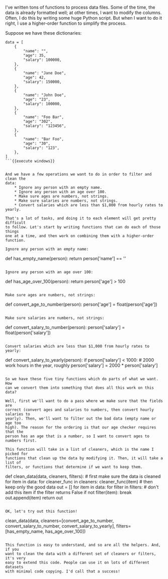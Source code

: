 I've written tons of functions to process data files. Some of the time, the
data is already formatted well; at other times, I want to modify the columns.
Often, I do this by writing some huge Python script. But when I want to do it
right, I use a higher-order function to simplify the process.

Suppose we have these dictionaries:

```
data = [
    {
        "name": "",
        "age": 35,
        "salary": 100000,
    },
    {
        "name": "Jane Doe",
        "age": 42,
        "salary": 150000,
    },
    {
        "name": "John Doe",
        "age": "23",
        "salary": 100000,
    },
    {
        "name": "Foo Bar",
        "age": "302",
        "salary": "123456",
    },
    {
        "name": "Bar Foo",
        "age": "30",
        "salary": "123",
    },
]
```{{execute windows}}


And we have a few operations we want to do in order to filter and clean the
data:
    * Ignore any person with an empty name.
    * Ignore any person with an age over 100.
    * Make sure ages are numbers, not strings.
    * Make sure salaries are numbers, not strings.
    * Convert salaries which are less than $1,000 from hourly rates to yearly.

That's a lot of tasks, and doing it to each element will get pretty difficult
to follow. Let's start by writing functions that can do each of those things
one at a time, and then work on combining them with a higher-order function.

Ignore any person with an empty name:
```
def has_empty_name(person):
    return person['name'] == ''

```{{execute windows}}

Ignore any person with an age over 100:
```
def has_age_over_100(person):
    return person['age'] > 100

```{{execute windows}}

Make sure ages are numbers, not strings:
```
def convert_age_to_number(person):
    person['age'] = float(person['age'])

```{{execute windows}}

Make sure salaries are numbers, not strings:
```
def convert_salary_to_number(person):
    person['salary'] = float(person['salary'])

```{{execute windows}}

Convert salaries which are less than $1,000 from hourly rates to yearly:
```
def convert_salary_to_yearly(person):
    if person['salary'] < 1000:
        # 2000 work hours in the year, roughly
        person['salary'] = 2000 * person['salary']

```{{execute windows}}

So we have these five tiny functions which do parts of what we want. How
can we convert them into something that does all this work on this data?

Well, first we'll want to do a pass where we make sure that the fields are
correct (convert ages and salaries to numbers, then convert hourly salaries to
yearly). Then, we'll want to filter out the bad data (empty name or age too
high). The reason for the ordering is that our age checker requires that the
person has an age that is a number, so I want to convert ages to numbers first.

This function will take in a list of cleaners, which is the name I picked for
functions that clean up the data by modifying it. Then, it will take a list of
filters, or functions that determine if we want to keep them.

```
def clean_data(data, cleaners, filters):
    # first make sure the data is cleaned
    for item in data:
        for cleaner_func in cleaners:
            cleaner_func(item)
    # then keep only the good data
    out = []
    for item in data:
        for filter in filters:
            # don't add this item if the filter returns False
            if not filter(item):
                break
        out.append(item)
    return out
```{{execute windows}}

OK, let's try out this function!

```
clean_data(data,
    cleaners=[convert_age_to_number, convert_salary_to_number, convert_salary_to_yearly],
    filters=[has_empty_name, has_age_over_100])
```{{execute windows}}

This function is easy to understand, and so are all the helpers. And, if you
want to clean the data with a different set of cleaners or filters, it's very
easy to extend this code. People can use it on lots of different datasets
with minimal code copying. I'd call that a success!

